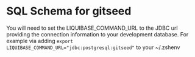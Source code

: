 # SQL Schema for gitseed

You will need to set the LIQUIBASE_COMMAND_URL to the JDBC url providing the connection information to your development database. For example via adding `export LIQUIBASE_COMMAND_URL="jdbc:postgresql:gitseed"` to your ~/.zshenv


